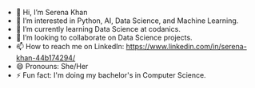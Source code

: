 - 👋 Hi, I’m Serena Khan
- 👀 I’m interested in Python, AI, Data Science, and Machine Learning.
- 🌱 I’m currently learning Data Science at codanics.
- 💞️ I’m looking to collaborate on Data Science projects.
- 📫 How to reach me on LinkedIn: https://www.linkedin.com/in/serena-khan-44b174294/
- 😄 Pronouns: She/Her
- ⚡ Fun fact: I'm doing my bachelor's in Computer Science.
